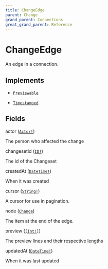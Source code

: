 ```yaml
---
title: ChangeEdge
parent: Change
grand_parent: Connections
great_grand_parent: Reference
---
```


# ChangeEdge

An edge in a connection.

## Implements

- <code><a href="/docs/reference/interface/previewable">Previewable</a></code></li>

- <code><a href="/docs/reference/interface/timestamped">Timestamped</a></code></li>

## Fields

<div class="field-entry ">
  <span id="actor" class="field-name anchored">actor (<code><a href="/docs/reference/interface/actor">Actor!</a></code>)</span>

  <div class="description-wrapper">
   <p>The person who affected the change</p>

  </div>
</div>

<div class="field-entry ">
  <span id="changeset_id" class="field-name anchored">changesetId (<code><a href="/docs/reference/scalar/id">ID!</a></code>)</span>

  <div class="description-wrapper">
   <p>The id of the Changeset</p>

  </div>
</div>

<div class="field-entry ">
  <span id="created_at" class="field-name anchored">createdAt (<code><a href="/docs/reference/scalar/date_time">DateTime!</a></code>)</span>

  <div class="description-wrapper">
   <p>When it was created</p>

  </div>
</div>

<div class="field-entry ">
  <span id="cursor" class="field-name anchored">cursor (<code><a href="/docs/reference/scalar/string">String!</a></code>)</span>

  <div class="description-wrapper">
   <p>A cursor for use in pagination.</p>

  </div>
</div>

<div class="field-entry ">
  <span id="node" class="field-name anchored">node (<code><a href="/docs/reference/union/change">Change</a></code>)</span>

  <div class="description-wrapper">
   <p>The item at the end of the edge.</p>

  </div>
</div>

<div class="field-entry ">
  <span id="preview" class="field-name anchored">preview (<code><a href="/docs/reference/scalar/int">[Int!]</a></code>)</span>

  <div class="description-wrapper">
   <p>The preview lines and their respective lengths</p>

  </div>
</div>

<div class="field-entry ">
  <span id="updated_at" class="field-name anchored">updatedAt (<code><a href="/docs/reference/scalar/date_time">DateTime!</a></code>)</span>

  <div class="description-wrapper">
   <p>When it was last updated</p>

  </div>
</div>


